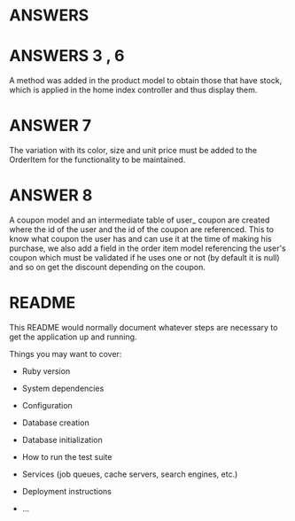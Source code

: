 # ANSWERS
# ANSWERS 3 , 6
A method was added in the product model to obtain those that have stock, which is applied in the home index controller and thus display them.
# ANSWER 7
The variation with its color, size and unit price must be added to the OrderItem for the functionality to be maintained.
# ANSWER 8
A coupon model and an intermediate table of user_ coupon are created where the id of the user and the id of the coupon are referenced. This to know what coupon the user has and can use it at the time of making his purchase, we also add a field in the order item model referencing the user's coupon which must be validated if he uses one or not (by default it is null) and so on get the discount depending on the coupon.

# README

This README would normally document whatever steps are necessary to get the
application up and running.

Things you may want to cover:

* Ruby version

* System dependencies

* Configuration

* Database creation

* Database initialization

* How to run the test suite

* Services (job queues, cache servers, search engines, etc.)

* Deployment instructions

* ...
